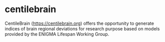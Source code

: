 # centilebrain
CentileBrain (https://centilebrain.org) offers the opportunity to generate indices of brain regional deviations for research purpose based on models provided by the ENIGMA Lifespan Working Group.
